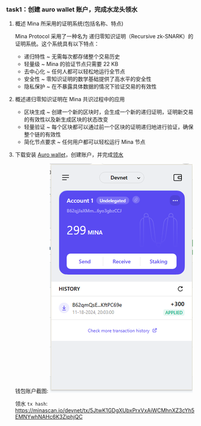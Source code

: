 ### task1：创建 auro wallet 账户，完成水龙头领水

1. 概述 Mina 所采用的证明系统(包括名称、特点)

    Mina Protocol 采用了一种名为 递归零知识证明（Recursive zk-SNARK）的证明系统。这个系统具有以下特点：

    - 递归特性 ~ 无需每次都存储整个交易历史
    - 轻量级 ~ Mina 的验证节点只需要 22 KB
    - 去中心化 ~ 任何人都可以轻松地运行全节点
    - 安全性 ~ 零知识证明的数学基础提供了高水平的安全性
    - 隐私保护 ~ 在不暴露具体数据的情况下验证交易的有效性

2. 概述递归零知识证明在 Mina 共识过程中的应用

    - 区块生成 ~ 创建一个新的区块时，会生成一个新的递归证明，证明新交易的有效性以及新生成区块的状态改变
    - 轻量验证 ~ 每个区块都可以通过前一个区块的证明递归地进行验证，确保整个链的有效性
    - 简化节点要求 ~ 任何用户都可以轻松运行 Mina 节点

3. 下载安装 [Auro wallet](https://www.aurowallet.com/download/)，创建账户，并完成[领水](https://faucet.minaprotocol.com/)

    钱包账户截图: ![截图](wallet.png)

    领水 `tx hash`: https://minascan.io/devnet/tx/5JtwK1GDgXUbxPrxVxAiWCMhnXZ3cYh5EMNYwhNAHc6K3ZiphjQC
